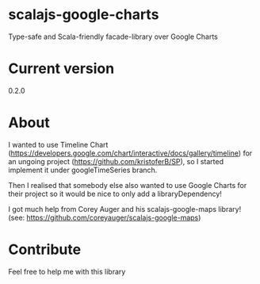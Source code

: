 # scalajs-google-charts
Type-safe and Scala-friendly facade-library over Google Charts

# Current version
0.2.0

# About 
I wanted to use Timeline Chart (https://developers.google.com/chart/interactive/docs/gallery/timeline) 
for an ungoing project (https://github.com/kristoferB/SP), 
so I started implement it under googleTimeSeries branch.

Then I realised that somebody else also wanted to use Google Charts 
for their project so it would be nice to only add a libraryDependency!

I got much help from Corey Auger and his scalajs-google-maps library!
(see: https://github.com/coreyauger/scalajs-google-maps)

# Contribute
Feel free to help me with this library
